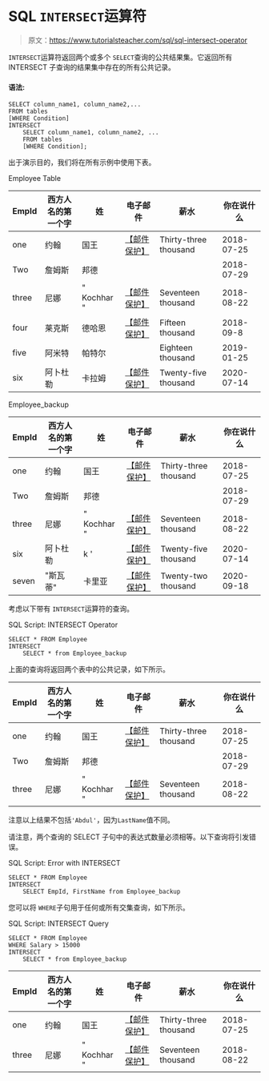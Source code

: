 # SQL `INTERSECT`运算符

> 原文：<https://www.tutorialsteacher.com/sql/sql-intersect-operator>

`INTERSECT`运算符返回两个或多个 `SELECT`查询的公共结果集。它返回所有 INTERSECT 子查询的结果集中存在的所有公共记录。

#### 语法:

```
SELECT column_name1, column_name2,...
FROM tables
[WHERE Condition]
INTERSECT
    SELECT column_name1, column_name2, ...
    FROM tables
    [WHERE Condition]; 
```

出于演示目的，我们将在所有示例中使用下表。

Employee Table

| EmpId | 西方人名的第一个字 | 姓 | 电子邮件 | 薪水 | 你在说什么 |
| --- | --- | --- | --- | --- | --- |
| one | 约翰 | 国王 | [【邮件保护】](/cdn-cgi/l/email-protection) | Thirty-three thousand | 2018-07-25 |
| Two | 詹姆斯 | 邦德 |  |  | 2018-07-29 |
| three | 尼娜 | " Kochhar " | [【邮件保护】](/cdn-cgi/l/email-protection) | Seventeen thousand | 2018-08-22 |
| four | 莱克斯 | 德哈恩 | [【邮件保护】](/cdn-cgi/l/email-protection) | Fifteen thousand | 2018-09-8 |
| five | 阿米特 | 帕特尔 |  | Eighteen thousand | 2019-01-25 |
| six | 阿卜杜勒 | 卡拉姆 | [【邮件保护】](/cdn-cgi/l/email-protection) | Twenty-five thousand | 2020-07-14 |

Employee_backup

| EmpId | 西方人名的第一个字 | 姓 | 电子邮件 | 薪水 | 你在说什么 |
| --- | --- | --- | --- | --- | --- |
| one | 约翰 | 国王 | [【邮件保护】](/cdn-cgi/l/email-protection) | Thirty-three thousand | 2018-07-25 |
| Two | 詹姆斯 | 邦德 |  |  | 2018-07-29 |
| three | 尼娜 | " Kochhar " | [【邮件保护】](/cdn-cgi/l/email-protection) | Seventeen thousand | 2018-08-22 |
| six | 阿卜杜勒 | k ' | [【邮件保护】](/cdn-cgi/l/email-protection) | Twenty-five thousand | 2020-07-14 |
| seven | "斯瓦蒂" | 卡里亚 | [【邮件保护】](/cdn-cgi/l/email-protection) | Twenty-two thousand | 2020-09-18 |

考虑以下带有 `INTERSECT`运算符的查询。

SQL Script: INTERSECT Operator 

```
SELECT * FROM Employee
INTERSECT
    SELECT * from Employee_backup 
```

上面的查询将返回两个表中的公共记录，如下所示。

| EmpId | 西方人名的第一个字 | 姓 | 电子邮件 | 薪水 | 你在说什么 |
| --- | --- | --- | --- | --- | --- |
| one | 约翰 | 国王 | [【邮件保护】](/cdn-cgi/l/email-protection) | Thirty-three thousand | 2018-07-25 |
| Two | 詹姆斯 | 邦德 |  |  | 2018-07-29 |
| three | 尼娜 | " Kochhar " | [【邮件保护】](/cdn-cgi/l/email-protection) | Seventeen thousand | 2018-08-22 |

注意以上结果不包括`'Abdul'`，因为`LastName`值不同。

请注意，两个查询的 SELECT 子句中的表达式数量必须相等。以下查询将引发错误。

SQL Script: Error with INTERSECT 

```
SELECT * FROM Employee
INTERSECT
    SELECT EmpId, FirstName from Employee_backup 
```

您可以将 `WHERE`子句用于任何或所有交集查询，如下所示。

SQL Script: INTERSECT Query 

```
SELECT * FROM Employee
WHERE Salary > 15000
INTERSECT
    SELECT * from Employee_backup 
```

| EmpId | 西方人名的第一个字 | 姓 | 电子邮件 | 薪水 | 你在说什么 |
| --- | --- | --- | --- | --- | --- |
| one | 约翰 | 国王 | [【邮件保护】](/cdn-cgi/l/email-protection) | Thirty-three thousand | 2018-07-25 |
| three | 尼娜 | " Kochhar " | [【邮件保护】](/cdn-cgi/l/email-protection) | Seventeen thousand | 2018-08-22 |***